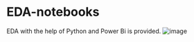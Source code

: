 # EDA-notebooks

EDA with the help of Python and Power Bi is provided.
![image](https://user-images.githubusercontent.com/42117506/122900762-97b2be80-d36a-11eb-9294-b47ee096ae98.png)
